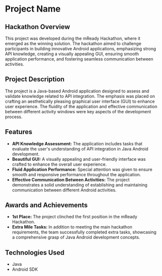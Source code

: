# Project Name

## Hackathon Overview
This project was developed during the mReady Hackathon, where it emerged as the winning solution. The hackathon aimed to challenge participants in building innovative Android applications, emphasizing strong API knowledge, creating a visually appealing GUI, ensuring smooth application performance, and fostering seamless communication between activities.

## Project Description
The project is a Java-based Android application designed to assess and validate knowledge related to API integration. The emphasis was placed on crafting an aesthetically pleasing graphical user interface (GUI) to enhance user experience. The fluidity of the application and effective communication between different activity windows were key aspects of the development process.

## Features
- **API Knowledge Assessment:** The application includes tasks that evaluate the user's understanding of API integration in Java Android development.
- **Beautiful GUI:** A visually appealing and user-friendly interface was crafted to enhance the overall user experience.
- **Fluid Application Performance:** Special attention was given to ensure smooth and responsive performance throughout the application.
- **Effective Communication Between Activities:** The project demonstrates a solid understanding of establishing and maintaining communication between different Android activities.

## Awards and Achievements
- **1st Place:** The project clinched the first position in the mReady Hackathon.
- **Extra Mile Tasks:** In addition to meeting the main hackathon requirements, the team successfully completed extra tasks, showcasing a comprehensive grasp of Java Android development concepts.

## Technologies Used
- Java
- Android SDK
